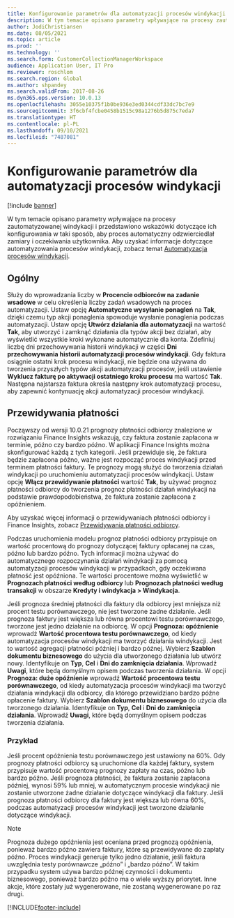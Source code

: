 ```yaml
---
title: Konfigurowanie parametrów dla automatyzacji procesów windykacji
description: W tym temacie opisano parametry wpływające na procesy zautomatyzowanej windykacji i przedstawiono wskazówki dotyczące ich konfigurowania w taki sposób, aby proces automatyczny odzwierciedlał zamiary i oczekiwania użytkownika.
author: JodiChristiansen
ms.date: 08/05/2021
ms.topic: article
ms.prod: ''
ms.technology: ''
ms.search.form: CustomerCollectionManagerWorkspace
audience: Application User, IT Pro
ms.reviewer: roschlom
ms.search.region: Global
ms.author: shpandey
ms.search.validFrom: 2017-08-26
ms.dyn365.ops.version: 10.0.13
ms.openlocfilehash: 3055e10375f1b0be936e3ed0344cdf33dc7bc7e9
ms.sourcegitcommit: 3f6cbf4fcbe0458b1515c98a1276b5d875c7eda7
ms.translationtype: HT
ms.contentlocale: pl-PL
ms.lasthandoff: 09/10/2021
ms.locfileid: "7487081"
---
```

# <a name="configure-parameters-for-collection-process-automation"></a>Konfigurowanie parametrów dla automatyzacji procesów windykacji

[!include [banner](../includes/banner.md)]

W tym temacie opisano parametry wpływające na procesy zautomatyzowanej windykacji i przedstawiono wskazówki dotyczące ich konfigurowania w taki sposób, aby proces automatyczny odzwierciedlał zamiary i oczekiwania użytkownika. Aby uzyskać informacje dotyczące automatyzowania procesów windykacji, zobacz temat [Automatyzacja procesów windykacji](collections-process-automate.md).

## <a name="general"></a>Ogólny
Służy do wprowadzania liczby w **Procencie odbiorców na zadanie wsadowe** w celu określenia liczby zadań wsadowych na proces automatyzacji. Ustaw opcję **Automatyczne wysyłanie ponagleń** na **Tak**, dzięki czemu typ akcji ponaglenia spowoduje wysłanie ponaglenia podczas automatyzacji. Ustaw opcję **Utwórz działania dla automatyzacji** na wartość **Tak**, aby utworzyć i zamknąć działania dla typów akcji bez działań, aby wyświetlić wszystkie kroki wykonane automatycznie dla konta. Zdefiniuj liczbę dni przechowywania historii windykacji w części **Dni przechowywania historii automatyzacji procesów windykacji**. Gdy faktura osiągnie ostatni krok procesu windykacji, nie będzie ona używana do tworzenia przyszłych typów akcji automatyzacji procesów, jeśli ustawienie **Wyklucz fakturę po aktywacji ostatniego kroku procesu** ma wartość **Tak**. Następna najstarsza faktura określa następny krok automatyzacji procesu, aby zapewnić kontynuację akcji automatyzacji procesów windykacji. 

## <a name="payment-predictions"></a>Przewidywania płatności
Począwszy od wersji 10.0.21 prognozy płatności odbiorcy znalezione w rozwiązaniu Finance Insights wskazują, czy faktura zostanie zapłacona w terminie, późno czy bardzo późno. W aplikacji Finance Insights można skonfigurować każdą z tych kategorii. Jeśli przewiduje się, że faktura będzie zapłacona późno, ważne jest rozpocząć proces windykacji przed terminem płatności faktury. Te prognozy mogą służyć do tworzenia działań windykacji po uruchomieniu automatyzacji procesów windykacji. Ustaw opcję **Włącz przewidywanie płatności** wartość **Tak**, by używać prognoz płatności odbiorcy do tworzenia prognoz płatności działań windykacji na podstawie prawdopodobieństwa, że faktura zostanie zapłacona z opóźnieniem. 

Aby uzyskać więcej informacji o przewidywaniach płatności odbiorcy i Finance Insights, zobacz [Przewidywania płatności odbiorcy](payment-insights-overview.md).

Podczas uruchomienia modelu prognoz płatności odbiorcy przypisuje on wartość procentową do prognozy dotyczącej faktury opłacanej na czas, późno lub bardzo późno. Tych informacji można używać do automatycznego rozpoczynania działań windykacji za pomocą automatyzacji procesów windykacji w przypadkach, gdy oczekiwana płatność jest opóźniona. Te wartości procentowe można wyświetlić w **Prognozach płatności według odbiorcy** lub **Prognozach płatności według transakcji** w obszarze **Kredyty i windykacja > Windykacja**. 

Jeśli prognoza średniej płatności dla faktury dla odbiorcy jest mniejsza niż procent testu porównawczego, nie jest tworzone żadne działanie. Jeśli prognoza faktury jest większa lub równa procentowi testu porównawczego, tworzone jest jedno działanie na odbiorcę. W opcji **Prognoza: opóźnienie** wprowadź **Wartość procentowa testu porównawczego**, od kiedy automatyzacja procesów windykacji ma tworzyć działania windykacji. Jest to wartość agregacji płatności później i bardzo późnej. Wybierz **Szablon dokumentu biznesowego** do użycia dla utworzonego działania lub utwórz nowy. Identyfikuje on **Typ**, **Cel** i **Dni do zamknięcia działania**. Wprowadź **Uwagi**, które będą domyślnym opisem podczas tworzenia działania. W opcji **Prognoza: duże opóźnienie** wprowadź **Wartość procentowa testu porównawczego**, od kiedy automatyzacja procesów windykacji ma tworzyć działania windykacji dla odbiorcy, dla którego przewidziano bardzo późne opłacenie faktury. Wybierz **Szablon dokumentu biznesowego** do użycia dla tworzonego działania. Identyfikuje on **Typ**, **Cel** i **Dni do zamknięcia działania**. Wprowadź **Uwagi**, które będą domyślnym opisem podczas tworzenia działania. 

### <a name="example"></a>Przykład
Jeśli procent opóźnienia testu porównawczego jest ustawiony na 60%. Gdy prognozy płatności odbiorcy są uruchomione dla każdej faktury, system przypisuje wartość procentową prognozy zapłaty na czas, późno lub bardzo późno. Jeśli prognoza płatności, że faktura zostanie zapłacona później, wynosi 59% lub mniej, w automatycznym procesie windykacji nie zostanie utworzone żadne działanie dotyczące windykacji dla faktury. Jeśli prognoza płatności odbiorcy dla faktury jest większa lub równa 60%, podczas automatyzacji procesów windykacji jest tworzone działanie dotyczące windykacji. 

> [!NOTE]
> Prognoza dużego opóźnienia jest oceniana przed prognozą opóźnienia, ponieważ bardzo późno zawiera faktury, które są przewidywane do zapłaty późno. Proces windykacji generuje tylko jedno działanie, jeśli faktura uwzględnia testy porównawcze „późno” i „bardzo późno”. W takim przypadku system używa bardzo późnej czynności i dokumentu biznesowego, ponieważ bardzo późno ma o wiele wyższy priorytet. Inne akcje, które zostały już wygenerowane, nie zostaną wygenerowane po raz drugi.

[!INCLUDE[footer-include](../../includes/footer-banner.md)]

